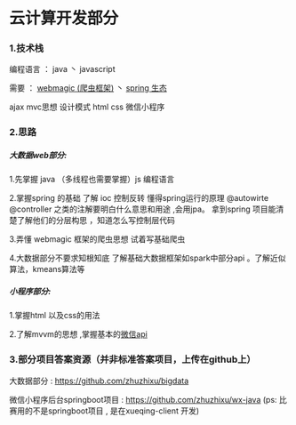 # 云计算开发部分

### 1.技术栈

编程语言 ： java 丶 javascript

需要 ： [webmagic (爬虫框架)](https://github.com/code4craft/webmagic)  丶 [spring 生态](https://spring.io/) 

ajax     mvc思想  设计模式  html   css   微信小程序  



### 2.思路

##### 大数据web部分:

1.先掌握 java （多线程也需要掌握）js 编程语言

2.掌握spring 的基础 了解 ioc 控制反转  懂得spring运行的原理 @autowirte @controller 之类的注解要明白什么意思和用途 ,会用jpa。 拿到spring 项目能清楚了解他们的分层构思 ，知道怎么写控制层代码 

3.弄懂 webmagic 框架的爬虫思想 试着写基础爬虫

4.大数据部分不要求知根知底 了解基础大数据框架如spark中部分api 。了解近似算法，kmeans算法等

##### 小程序部分:

1.掌握html 以及css的用法

2.了解mvvm的思想  ,掌握基本的[微信api](<https://developers.weixin.qq.com/miniprogram/dev/api/>)



### 3.部分项目答案资源（并非标准答案项目，上传在github上）

大数据部分  : <https://github.com/zhuzhixu/bigdata>

微信小程序后台springboot项目 : <https://github.com/zhuzhixu/wx-java> (ps: 比赛用的不是springboot项目 , 是在xueqing-client 开发)














